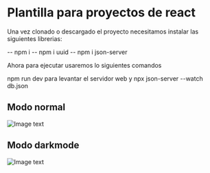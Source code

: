 # Plantilla para proyectos de react

Una vez clonado o descargado el proyecto necesitamos instalar las siguientes librerias:

-- npm i
-- npm i uuid
-- npm i json-server

Ahora para ejecutar usaremos lo siguientes comandos

npm run dev para levantar el servidor web y npx json-server --watch db.json

Modo normal
------
![Image text](https://raw.githubusercontent.com/Byrontosh/plantilla-react-fundamentos/main/src/assets/logo-intro.png)

Modo darkmode
------
![Image text](https://raw.githubusercontent.com/Byrontosh/plantilla-react-fundamentos/main/src/assets/logo-dark.png)
